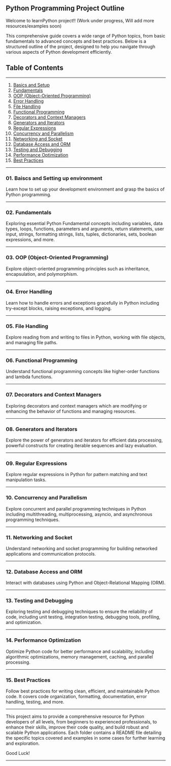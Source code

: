 Python Programming Project Outline
---

Welcome to learnPython project!! (Work under progress, Will add more resources/examples soon)

This comprehensive guide covers a wide range of Python topics, from basic fundamentals to advanced concepts and best practices. Below is a structured outline of the project, designed to help you navigate through various aspects of Python development efficiently.

## Table of Contents
--------------------

1. [Basics and Setup](#01-basics-and-setup)
2. [Fundamentals](#02-fundamentals)
3. [OOP (Object-Oriented Programming)](#03-oop-object-oriented-programming)
4. [Error Handling](#04-error-handling)
5. [File Handling](#05-file-handling)
6. [Functional Programming](#06-functional-programming)
7. [Decorators and Context Managers](#07-decorators-and-context-managers)
8. [Generators and Iterators](#08-generators-and-iterators)
9. [Regular Expressions](#09-regular-expressions)
10. [Concurrency and Parallelism](#10-concurrency-and-parallelism)
11. [Networking and Socket](#11-networking-and-socket)
12. [Database Access and ORM](#12-database-access-and-orm)
13. [Testing and Debugging](#13-testing-and-debugging)
14. [Performance Optimization](#14-performance-optimization)
15. [Best Practices](#15-best-practices)

---

### 01. Baiscs and Setting up environment
Learn how to set up your development environment and grasp the basics of Python programming.

---

### 02. Fundamentals
Exploring essential Python Fundamental concepts including variables, data types, loops, functions, parameters and arguments, return statements, user input, strings, formatting strings, lists, tuples, dictionaries, sets, boolean expressions, and more.

---

### 03. OOP (Object-Oriented Programming)
Explore object-oriented programming principles such as inheritance, encapsulation, and polymorphism.

---

### 04. Error Handling
Learn how to handle errors and exceptions gracefully in Python including try-except blocks, raising exceptions, and logging.

---

### 05. File Handling
Explore reading from and writing to files in Python, working with file objects, and managing file paths.

---

### 06. Functional Programming
Understand functional programming concepts like higher-order functions and lambda functions.

---

### 07. Decorators and Context Managers
Exploring decorators and context managers which are modifying or enhancing the behavior of functions and managing resources.

---

### 08. Generators and Iterators
Explore the power of generators and iterators for efficient data processing, powerful constructs for creating iterable sequences and lazy evaluation.

---

### 09. Regular Expressions
Explore regular expressions in Python for pattern matching and text manipulation tasks.

---

### 10. Concurrency and Parallelism
Explore concurrent and parallel programming techniques in Python including multithreading, multiprocessing, asyncio, and asynchronous programming techniques.

---

### 11. Networking and Socket
Understand networking and socket programming for building networked applications and communication protocols.

---

### 12. Database Access and ORM
Interact with databases using Python and Object-Relational Mapping (ORM).

---

### 13. Testing and Debugging
Exploring testing and debugging techniques to ensure the reliability of code, including unit testing, integration testing, debugging tools, profiling, and optimization.

---

### 14. Performance Optimization
Optimize Python code for better performance and scalability, including algorithmic optimizations, memory management, caching, and parallel processing.

---

### 15. Best Practices
Follow best practices for writing clean, efficient, and maintainable Python code. It covers code organization, formatting, documentation, error handling, testing, and more.

---

This project aims to provide a comprehensive resource for Python developers of all levels, from beginners to experienced professionals, to enhance their skills, improve their code quality, and build robust and scalable Python applications. Each folder contains a README file detailing the specific topics covered and examples in some cases for further learning and exploration.

Good Luck!

---
 
